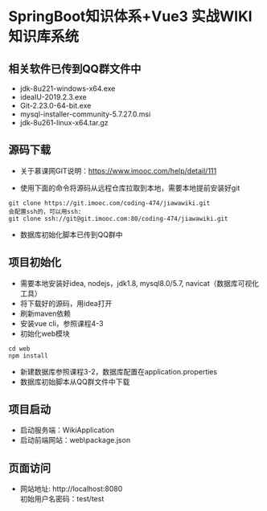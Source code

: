 # SpringBoot知识体系+Vue3 实战WIKI知识库系统

## 相关软件已传到QQ群文件中
* jdk-8u221-windows-x64.exe<br>
* ideaIU-2019.2.3.exe<br>
* Git-2.23.0-64-bit.exe<br>
* mysql-installer-community-5.7.27.0.msi<br>
* jdk-8u261-linux-x64.tar.gz<br>

## 源码下载
* 关于慕课网GIT说明：https://www.imooc.com/help/detail/111

* 使用下面的命令将源码从远程仓库拉取到本地，需要本地提前安装好git
```
git clone https://git.imooc.com/coding-474/jiawawiki.git
会配置ssh的，可以用ssh:
git clone ssh://git@git.imooc.com:80/coding-474/jiawawiki.git
```
* 数据库初始化脚本已传到QQ群中


## 项目初始化
* 需要本地安装好idea, nodejs，jdk1.8, mysql8.0/5.7, navicat（数据库可视化工具）
* 将下载好的源码，用idea打开
* 刷新maven依赖
* 安装vue cli，参照课程4-3
* 初始化web模块
```
cd web
npm install
```
* 新建数据库参照课程3-2，数据库配置在application.properties
* 数据库初始脚本从QQ群文件中下载

## 项目启动
* 启动服务端：WikiApplication
* 启动前端网站：web\package.json

## 页面访问
* 网站地址: http://localhost:8080<br>
  初始用户名密码：test/test
